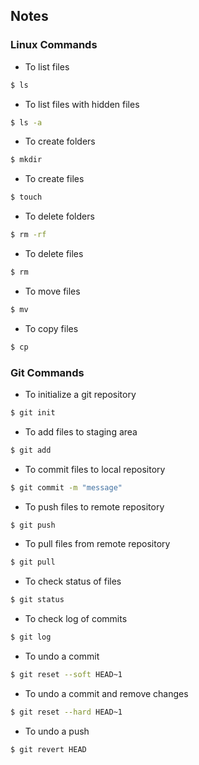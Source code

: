 ## Notes

### Linux Commands
* To list files
```bash
$ ls
```

* To list files with hidden files
```bash
$ ls -a
```

* To create folders
```bash
$ mkdir
```

* To create files
```bash
$ touch
```

* To delete folders
```bash
$ rm -rf 
```

* To delete files
```bash
$ rm
```

* To move files
```bash
$ mv
```

* To copy files
```bash
$ cp
```

### Git Commands
* To initialize a git repository
```bash
$ git init
```

* To add files to staging area
```bash
$ git add
```

* To commit files to local repository
```bash
$ git commit -m "message"
```

* To push files to remote repository
```bash
$ git push
```

* To pull files from remote repository
```bash
$ git pull
```

* To check status of files
```bash
$ git status
```

* To check log of commits
```bash
$ git log
```

* To undo a commit
```bash
$ git reset --soft HEAD~1
```

* To undo a commit and remove changes
```bash
$ git reset --hard HEAD~1
```

* To undo a push
```bash
$ git revert HEAD
```